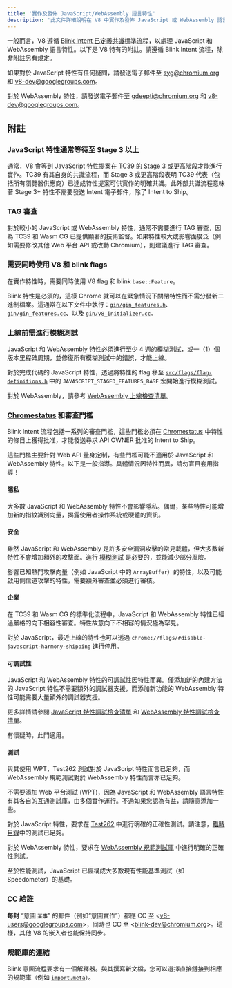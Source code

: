 ```yaml
---
title: '實作及發佈 JavaScript/WebAssembly 語言特性'
description: '此文件詳細說明在 V8 中實作及發佈 JavaScript 或 WebAssembly 語言特性的流程。'
---
```

一般而言，V8 遵循 [Blink Intent 已定義共識標準流程](https://www.chromium.org/blink/launching-features/#process-existing-standard)，以處理 JavaScript 和 WebAssembly 語言特性。以下是 V8 特有的附註。請遵循 Blink Intent 流程，除非附註另有規定。

如果對於 JavaScript 特性有任何疑問，請發送電子郵件至 syg@chromium.org 和 v8-dev@googlegroups.com。

對於 WebAssembly 特性，請發送電子郵件至 gdeepti@chromium.org 和 v8-dev@googlegroups.com。

## 附註

### JavaScript 特性通常等待至 Stage 3 以上

通常，V8 會等到 JavaScript 特性提案在 [TC39 的 Stage 3 或更高階段](https://tc39.es/process-document/)才能進行實作。TC39 有其自身的共識流程，而 Stage 3 或更高階段表明 TC39 代表（包括所有瀏覽器供應商）已達成特性提案可供實作的明確共識。此外部共識流程意味著 Stage 3+ 特性不需要發送 Intent 電子郵件，除了 Intent to Ship。

### TAG 審查

對於較小的 JavaScript 或 WebAssembly 特性，通常不需要進行 TAG 審查，因為 TC39 和 Wasm CG 已提供顯著的技術監督。如果特性較大或影響面廣泛（例如需要修改其他 Web 平台 API 或改動 Chromium），則建議進行 TAG 審查。

### 需要同時使用 V8 和 blink flags

在實作特性時，需要同時使用 V8 flag 和 blink `base::Feature`。

Blink 特性是必須的，這樣 Chrome 就可以在緊急情況下關閉特性而不需分發新二進制檔案。這通常在以下文件中執行：[`gin/gin_features.h`](https://source.chromium.org/chromium/chromium/src/+/main:gin/gin_features.h)、[`gin/gin_features.cc`](https://source.chromium.org/chromium/chromium/src/+/main:gin/gin_features.cc)、以及 [`gin/v8_initializer.cc`](https://source.chromium.org/chromium/chromium/src/+/main:gin/v8_initializer.cc)。

### 上線前需進行模糊測試

JavaScript 和 WebAssembly 特性必須進行至少 4 週的模糊測試，或一（1）個版本里程碑周期，並修復所有模糊測試中的錯誤，才能上線。

對於完成代碼的 JavaScript 特性，透過將特性的 flag 移至 [`src/flags/flag-definitions.h`](https://source.chromium.org/chromium/chromium/src/+/master:v8/src/flags/flag-definitions.h) 中的 `JAVASCRIPT_STAGED_FEATURES_BASE` 宏開始進行模糊測試。

對於 WebAssembly，請參考 [WebAssembly 上線檢查清單](/docs/wasm-shipping-checklist)。

### [Chromestatus](https://chromestatus.com/) 和審查門檻

Blink Intent 流程包括一系列的審查門檻，這些門檻必須在 [Chromestatus](https://chromestatus.com/) 中特性的條目上獲得批准，才能發送尋求 API OWNER 批准的 Intent to Ship。

這些門檻主要針對 Web API 量身定制，有些門檻可能不適用於 JavaScript 和 WebAssembly 特性。以下是一般指導。具體情況因特性而異，請勿盲目套用指導！

#### 隱私

大多數 JavaScript 和 WebAssembly 特性不會影響隱私。偶爾，某些特性可能增加新的指紋識別向量，揭露使用者操作系統或硬體的資訊。

#### 安全

雖然 JavaScript 和 WebAssembly 是許多安全漏洞攻擊的常見載體，但大多數新特性不會增加額外的攻擊面。進行 [模糊測試](#fuzzing) 是必要的，並能減少部分風險。

影響已知熱門攻擊向量（例如 JavaScript 中的 `ArrayBuffer`）的特性，以及可能啟用側信道攻擊的特性，需要額外審查並必須進行審核。

#### 企業

在 TC39 和 Wasm CG 的標準化流程中，JavaScript 和 WebAssembly 特性已經過嚴格的向下相容性審查。特性故意向下不相容的情況極為罕見。

對於 JavaScript，最近上線的特性也可以透過 `chrome://flags/#disable-javascript-harmony-shipping` 進行停用。

#### 可調試性

JavaScript 和 WebAssembly 特性的可調試性因特性而異。僅添加新的內建方法的 JavaScript 特性不需要額外的調試器支援，而添加新功能的 WebAssembly 特性可能需要大量額外的調試器支援。

更多詳情請參閱 [JavaScript 特性調試檢查清單](https://docs.google.com/document/d/1_DBgJ9eowJJwZYtY6HdiyrizzWzwXVkG5Kt8s3TccYE/edit#heading=h.u5lyedo73aa9) 和 [WebAssembly 特性調試檢查清單](https://goo.gle/devtools-wasm-checklist)。

有懷疑時，此門適用。

#### 測試

與其使用 WPT，Test262 測試對於 JavaScript 特性而言已足夠，而 WebAssembly 規範測試對於 WebAssembly 特性而言亦已足夠。

不需要添加 Web 平台測試 (WPT)，因為 JavaScript 和 WebAssembly 語言特性有其各自的互通測試庫，由多個實作運行。不過如果您認為有益，請隨意添加一些。

對於 JavaScript 特性，要求在 [Test262](https://github.com/tc39/test262) 中進行明確的正確性測試。請注意，[臨時目錄](https://github.com/tc39/test262/blob/main/CONTRIBUTING.md#staging)中的測試已足夠。

對於 WebAssembly 特性，要求在 [WebAssembly 規範測試庫](https://github.com/WebAssembly/spec/tree/master/test) 中進行明確的正確性測試。

至於性能測試，JavaScript 已經構成大多數現有性能基準測試（如 Speedometer）的基礎。

### CC 給誰

**每封** “意圖 `某事`” 的郵件（例如“意圖實作”）都應 CC 至 &lt;v8-users@googlegroups.com>，同時也 CC 至 &lt;blink-dev@chromium.org>。這樣，其他 V8 的嵌入者也能保持同步。

### 規範庫的連結

Blink 意圖流程要求有一個解釋器。與其撰寫新文檔，您可以選擇直接鏈接到相應的規範庫（例如 [`import.meta`](https://github.com/tc39/proposal-import-meta)）。
